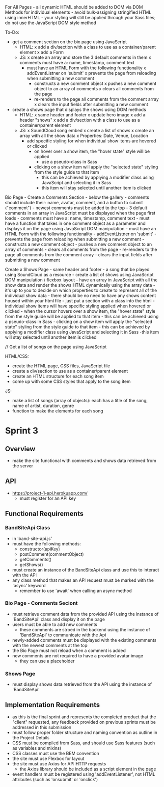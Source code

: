 For All Pages
    - all dynamic HTML should be added to DOM via DOM Methods for individual elements
            - avoid bulk-assigning stringified HTML using innerHTML
    - your styling will still be applied through your Sass files; do not use the JavaScript DOM style method

To-Do:
- get a comment section on the bio page using JavaScript
    - HTML:
        x add a div/section with a class to use as a container/parent element
        x add a Form 
    - JS:
        x create an array and store the 3 default comments in them
            x comments must have a: name, timestamp, comment text
        - must have an HTML Form with the following functionality
            x addEventListner on 'submit'
            x prevents the page from reloading when submitting a new comment
            - constructs a new comment object
            x pushes a new comment object to an array of comments
            x clears all comments from the page
            - re-renders to the page all comments from the comment array
            x clears the input fields after submitting a new comment
- create a shows page that displays the shows using DOM methods
    - HTML:
        x same header and footer
        x update hero image
        x add a header "shows"
        x add a div/section with a class to use as a container/parent element
    - JS:
        x SoundCloud song embed
        x create a list of shows
            x create an array with all the show data
                x Properties: Date, Venue, Location
        - add specific styling for when individual show items are hovered or clicked
            - on hover over a show item, the "hover state" style will be applied
                - use a pseudo-class in Sass
            - clicking on a show item will apply the "selected state" styling from the style guide to that item
                - this can be achieved by applying a modifier class using JavaScript and selecting it in Sass
                - this item will stay selected until another item is clicked



Bio Page - Create a Comments Section
    - below the gallery
    - comments should include their: name, avatar, comment, and a button to submit ("comment")
    - newest comments must be added to the top
    - 3 default comments in an array in JavaScript must be displayed when the page first loads
        - comments must have a: name, timestamp, comment text
    - must have a function that takes in one comment object as a parameter and displays it on the page using JavaScript DOM manipulation
    - must have an HTML Form with the following functionality
        - addEventListner on 'submit'
        - prevents the page from reloading when submitting a new comment
        - constructs a new comment object
        - pushes a new comment object to an array of comments
        - clears all comments from the page
        - re-renders to the page all comments from the comment array
        - clears the input fields after submitting a new comment

Create a Shows Page
    - same header and footer
    - a song that be played using SoundCloud as a resource
    - create a list of shows using JavaScript DOM manipulation / flexbox layout
        - have an array in JavaScript with all the show data and render the shows HTML dynamically using the array data
            - it's up to you to decide on which properties to create to represent all of the individual show data
            - there should be no need to have any shows content housed within your html file
                - just put a section with a class into the html
        - individual show items will have specific styling applied when hovered or clicked
            - when the cursor hovers over a show item, the "hover state" style from the style guide will be applied to that item
                - this can be achieved using a pseudo-class in Sass
            - clicking on a show item will apply the "selected state" styling from the style guide to that item
                - this can be achieved by applying a modifier class using JavaScript and selecting it in Sass
                -this item will stay selected until another item is clicked





// Get a list of songs on the page using JavaScript

HTML/CSS:
- create the HTML page, CSS files, JavaScript file
- create a div/section to use as a container/parent element
- create an HTML structure for each song item
- come up with some CSS styles that apply to the song item

JS:
- make a list of songs (array of objects): each has a title of the song, name of artist, duration, genre
- function to make the elements for each song


# Sprint 3

## Overview
- make the site functional with comments and shows data retrieved from the server

## API
- https://project-1-api.herokuapp.com/
    - must register for an API key

## Functional Requirements

### BandSiteApi Class
- in 'band-site-api.js'
- must have the following methods:
    - constructor(apiKey)
    - postComment(commentObject)
    - getComments()
    - getShows()
- must create an instance of the BandSiteApi class and use this to interact with the API
- any class method that makes an API request must be marked with the 'async' keyword
    - remember to use 'await' when calling an async method

### Bio Page - Comments Seciont
- must retrieve comment data from the provided API using the instance of 'BandSiteApi' class and display it on the page
- users must be able to add new comments
    - these comments are stroed in the backend using the instance of 'BandSiteApi' to communicate with the Api
- newly-added comments must be displayed with the existing comments with the newest comments at the top
- the Bio Page must not reload when a comment is added
- new comments are not required to have a provided avatar image
    - they can use a placeholder

### Shows Page
- must display shows data retrieved from the API using the instance of 'BandSiteApi'

## Implementation Requirements
- as this is the final sprint and represents the completed product that the "client" requested, any feedback provided on previous sprints must be addressed in this submission
- must follow proper folder structure and naming convention as outline in the Project Details
- CSS must be compiled from Sass, and should use Sass features (such as variables and mixins)
- CSS classes must use the BEM convention
- the site must use Flexbox for layout
- the site must use Axios for API HTTP requests
    - the Axios library should be included as a script element in the page
- event handlers must be registered using 'addEventListener', not HTML attributes (such as 'onsubmit' or 'onclick')

